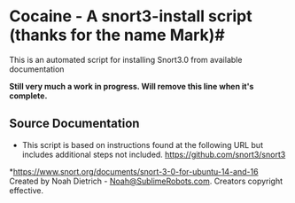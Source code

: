 # Cocaine - A snort3-install script (thanks for the name Mark)# 
This is an automated script for installing Snort3.0 from available documentation

**Still very much a work in progress. Will remove this line when it's complete.**


## Source Documentation ##

* This script is based on instructions found at the following URL but includes additional steps not included.
https://github.com/snort3/snort3

*https://www.snort.org/documents/snort-3-0-for-ubuntu-14-and-16
Created by Noah Dietrich - Noah@SublimeRobots.com. Creators copyright effective. 


